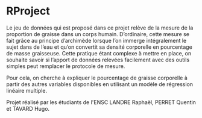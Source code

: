 # RProject
Le jeu de données qui est proposé dans ce projet relève de la mesure de la proportion de graisse dans un corps humain. D’ordinaire, cette mesure se fait grâce au principe d’archimède lorsque l’on immerge intégralement le sujet dans de l’eau et qu’on convertit sa densité corporelle en pourcentage de masse graisseuse. Cette pratique étant complexe à mettre en place, on souhaite savoir si l’apport de données relevées facilement avec des outils simples peut remplacer le protocole de mesure.

Pour cela, on cherche à expliquer le pourcentage de graisse corporelle à partir des autres variables disponibles en utilisant un modèle de régression linéaire multiple.

Projet réalisé par les étudiants de l'ENSC LANDRE Raphaël, PERRET Quentin et TAVARD Hugo.
